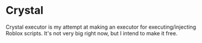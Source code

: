 # Crystal
Crystal executor is my attempt at making an executor for executing/injecting Roblox scripts. It's not very big right now, but I intend to make it free.
